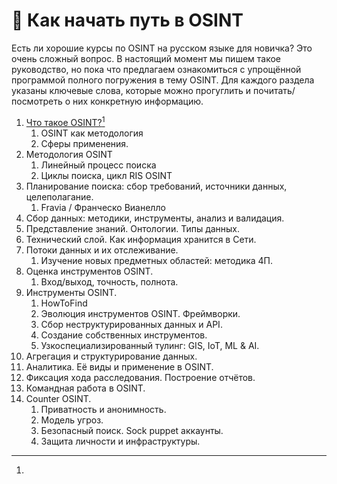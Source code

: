 # 🌠 Как начать путь в OSINT

Есть ли хорошие курсы по OSINT на русском языке для новичка? Это очень сложный вопрос. В настоящий момент мы пишем такое руководство, но пока что предлагаем ознакомиться с упрощённой программой полного погружения в тему OSINT. Для каждого раздела указаны ключевые слова, которые можно прогуглить и почитать/посмотреть о них конкретную информацию.&#x20;

1. [Что такое OSINT?](#user-content-fn-1)[^1]
   1. OSINT как методология
   2. Сферы применения.
2. Методология OSINT
   1. Линейный процесс поиска
   2. Циклы поиска, цикл RIS OSINT
3. Планирование поиска: сбор требований, источники данных, целеполагание.
   1. Fravia / Франческо Вианелло
4. Сбор данных: методики, инструменты, анализ и валидация.
5. Представление знаний. Онтологии. Типы данных.
6. Технический слой. Как информация хранится в Сети.
7. Потоки данных и их отслеживание.&#x20;
   1. Изучение новых предметных областей: методика 4П.
8. Оценка инструментов OSINT.
   1. Вход/выход, точность, полнота.
9. Инструменты OSINT.
   1. HowToFind
   2. Эволюция инструментов OSINT. Фреймворки.
   3. Сбор неструктурированных данных и API.
   4. Создание собственных инструментов.
   5. Узкоспециализированный тулинг: GIS, IoT, ML & AI.
10. Агрегация и структурирование данных.
11. Аналитика. Её виды и применение в OSINT.
12. Фиксация хода расследования. Построение отчётов.
13. Командная работа в OSINT.
14. Counter OSINT.
    1. Приватность и анонимность.
    2. Модель угроз.
    3. Безопасный поиск. Sock puppet аккаунты.
    4. Защита личности и инфраструктуры.&#x20;

[^1]: 
